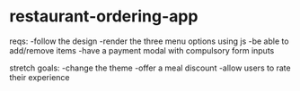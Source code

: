 # restaurant-ordering-app
reqs: 
-follow the design
-render the three menu options using js
-be able to add/remove items
-have a payment modal with compulsory form inputs 

stretch goals: 
-change the theme 
-offer a meal discount
-allow users to rate their experience 

